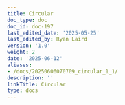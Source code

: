 ```yaml
---
title: Circular
doc_type: doc
doc_id: doc-197
last_edited_date: '2025-05-25'
last_edited_by: Ryan Laird
version: '1.0'
weight: 2
date: '2025-06-12'
aliases:
- /docs/20250606070709_circular_1_1/
description: ''
linkTitle: Circular
type: docs
---
```


